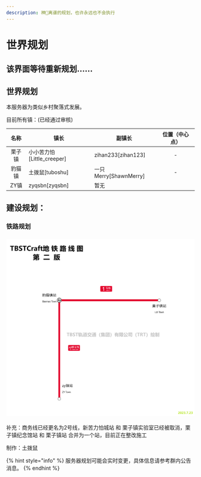 ```yaml
---
description: 神🐎离谱的规划，也许永远也不会执行
---
```


# 世界规划

## 该界面等待重新规划……

## 世界规划

本服务器为类似乡村聚落式发展。

目前所有镇：(已经通过审核)

<table><thead><tr><th align="center">名称</th><th>镇长</th><th>副镇长</th><th data-hidden align="center">位置（中心点）</th></tr></thead><tbody><tr><td align="center">栗子镇</td><td>小小苦力怕[Little_creeper]</td><td>zihan233[zihan123]</td><td align="center">-</td></tr><tr><td align="center">豹猫镇</td><td>土拨鼠[tuboshu]</td><td>一只Merry[ShawnMerry]</td><td align="center">-</td></tr><tr><td align="center">ZY镇</td><td>zyqsbn[zyqsbn]</td><td>暂无</td><td align="center"></td></tr></tbody></table>

## **建设规划：**

### **铁路规划**

### ![](<../../.gitbook/assets/image (2).png>)

补充：商务线已经更名为2号线，新苦力怕城站 和 栗子镇实验室已经被取消，栗子镇纪念馆站 和 栗子镇站 合并为一个站，目前正在整改施工

制作：土拨鼠⁧⁧





{% hint style="info" %}
服务器规划可能会实时变更，具体信息请参考群内公告消息。
{% endhint %}
